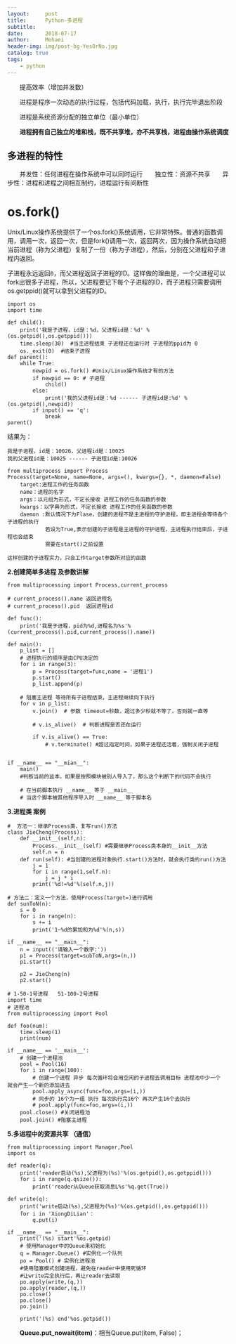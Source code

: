 ```yaml
---
layout:     post
title:      Python-多进程
subtitle:   
date:       2018-07-17
author:     Mehaei
header-img: img/post-bg-YesOrNo.jpg
catalog: true
tags:
    - python
---
```

　　提高效率（增加并发数）

　　进程是程序一次动态的执行过程，包括代码加载，执行，执行完毕退出阶段

　　进程是系统资源分配的独立单位（最小单位）

　　**进程拥有自己独立的堆和栈，既不共享堆，亦不共享栈，进程由操作系统调度**

## 多进程的特性

　　并发性：任何进程在操作系统中可以同时运行　　独立性：资源不共享　　异步性：进程和进程之间相互制约，进程运行有间断性

# os.fork()

Unix/Linux操作系统提供了一个os.fork()系统调用，它非常特殊。普通的函数调用，调用一次，返回一次，但是fork()调用一次，返回两次，因为操作系统自动把当前进程（称为父进程）复制了一份（称为子进程），然后，分别在父进程和子进程内返回。

子进程永远返回`0`，而父进程返回子进程的ID。这样做的理由是，一个父进程可以fork出很多子进程，所以，父进程要记下每个子进程的ID，而子进程只需要调用os.getppid()就可以拿到父进程的ID。

```
import os
import time
 
def child():
    print('我是子进程，id是：%d，父进程id是：%d' % (os.getpid(),os.getppid()))
    time.sleep(30)  #当主进程结束 子进程还在运行时 子进程的ppid为 0 
    os._exit(0)  #结束子进程
def parent():
    while True:
        newpid = os.fork() #Unix/Linux操作系统才有的方法
        if newpid == 0: # 子进程
            child()
        else:
            print('我的父进程id是：%d ------ 子进程id是:%d' % (os.getpid(),newpid))
        if input() == 'q':
            break
parent()
```

结果为：

```
我是子进程，id是：10026，父进程id是：10025
我的父进程id是：10025 ------ 子进程id是:10026
```

```
from multiprocess import Process
Process(target=None, name=None, args=(), kwargs={}, *, daemon=False)
    target:进程工作的任务函数
    name：进程的名字
    args：以元组为形式，不定长接收 进程工作的任务函数的参数
    kwargs：以字典为形式，不定长接收 进程工作的任务函数的参数
    daemon :默认情况下为Flase，创建的进程不是主进程的守护进程，即主进程会等待各个子进程的执行
            若设为True,表示创建的子进程是主进程的守护进程，主进程执行结束后，子进程也会结束
            需要在start()之前设置

这样创建的子进程实力，只会工作target参数所对应的函数
```

**2.创建简单多进程 及参数讲解**

```
from multiprocessing import Process,current_process

# current_process().name 返回进程名
# current_process().pid  返回进程id

def func():
    print('我是子进程，pid为%d,进程名为%s'%(current_process().pid,current_process().name))

def main():
    p_list = []
    # 进程执行的顺序是由CPU决定的
    for i in range(3):
        p = Process(target=func,name = '进程1')
        p.start()
        p_list.append(p)
    
    # 阻塞主进程 等待所有子进程结束，主进程继续向下执行
    for v in p_list:
        v.join()  # 参数 timeout=秒数，超过多少秒就不等了，否则就一直等

        # v.is_alive()  # 判断进程是否还在运行 

        if v.is_alive() == True:
            # v.terminate() #超过指定时间，如果子进程还活着，强制关闭子进程
        

if __name__ == "__mian__":
    main()
    #判断当前的监本，如果是按照模块被别人导入了，那么这个判断下的代码不会执行

    # 在当前脚本执行 __name__ 等于 __main__
    # 当这个脚本被其他程序导入时 __name__ 等于脚本名
```

**3.进程类 案例**

```
#  方法一：继承Process类，复写run()方法
class JieCheng(Process):
    def __init__(self,n):
        Process.__init__(self) #需要继承Process类本身的__init__方法
        self.n = n
    def run(self): #当创建的进程对象执行.start()方法时，就会执行类的run()方法
        j = 1
        for i in range(1,self.n):
            j = j * i
        print('%d!=%d'%(self.n,j))
```

```
# 方法二：定义一个方法，使用Process(target=)进行调用
def sunToN(n):
    s = 0
    for i in range(n):
        s += i
        print('1~%d的累加和为%d'%(n,s))

if __name__ == "__main__":
    n = input(('请输入一个数字:'))
    p1 = Process(target=subToN,args=(n,))
    p1.start()

    p2 = JieCheng(n)
    p2.start()
```

```
# 1-50-1号进程   51-100-2号进程
import time
# 进程池
from multiprocessing import Pool

def foo(num):
    time.sleep(1)
    print(num)

if __name__ == '__main__':
    # 创建一个进程池
    pool = Pool(16)
    for i in range(100):
        # 创建一个进程 异步 每次循环将会用空闲的子进程去调用目标 进程池中少一个 就会产生一个新的添加进去
        pool.apply_async(func=foo,args=(i,))
        # 同步的 16个为一组 执行 每次执行完16个 再次产生16个去执行
        # pool.apply(func=foo,args=(i,))
    pool.close() #关闭进程池
    pool.join() #阻塞主进程
```

**5.多进程中的资源共享 （通信）**

```
from multiprocessing import Manager,Pool
import os

def reader(q):
    print('reader启动(%s),父进程为(%s)'%(os.getpid(),os.getppid()))
    for i in range(q.qsize()):
        print('reader从Queue获取消息L%s'%q.get(True))
        
def write(q):
    print('write启动(%s),父进程为(%s)'%(os.getpid(),os.getppid()))
    for i in 'XiongDiLian'：
        q.put(i)
        
if __name__ == "__main__":
    print('(%s) start'%os.getpid)
    # 使用Manager中的Queue来初始化
    q = Manager.Queue() #实例化一个队列
    po = Pool() # 实例化进程池
    #使用阻塞模式创建进程，避免在reader中使用死循环
    #让write完全执行后，再让reader去读取
    po.apply(write,(q,))
    po.apply(reader,(q,))
    po.close()
    po.close()
    po.join()
    
    print('(%s) end'%os.getpid())
```

　　**Queue.put_nowait(item)**：相当Queue.put(item, False)；
